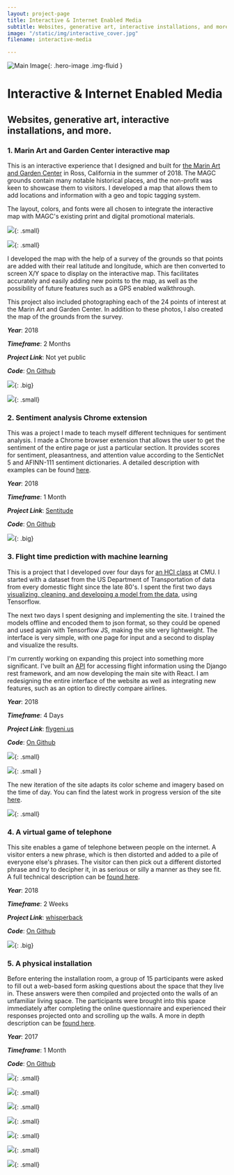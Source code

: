 ```yaml
---
layout: project-page
title: Interactive & Internet Enabled Media
subtitle: Websites, generative art, interactive installations, and more.
image: "/static/img/interactive_cover.jpg"
filename: interactive-media

---
```

![Main Image](/static/img/interactive_cover.jpg){: .hero-image .img-fluid }

# Interactive & Internet Enabled Media

## Websites, generative art, interactive installations, and more.

### 1. Marin Art and Garden Center interactive map

This is an interactive experience that I designed and built for [the Marin Art and Garden Center](https://magc.org/) in Ross, California in the summer of 2018. The MAGC grounds contain many notable historical places, and the non-profit was keen to showcase them to visitors. I developed a map that allows them to add locations and information with a geo and topic tagging system.

The layout, colors, and fonts were all chosen to integrate the interactive map with MAGC's existing print and digital promotional materials.

![](/static/img/web_1.JPG){: .small}

![](/static/img/web_2.JPG){: .small}

I developed the map with the help of a survey of the grounds so that points are added with their real latitude and longitude, which are then converted to screen X/Y space to display on the interactive map. This facilitates accurately and easily adding new points to the map, as well as the possibility of future features such as a GPS enabled walkthrough.

This project also included photographing each of the 24 points of interest at the Marin Art and Garden Center. In addition to these photos, I also created the map of the grounds from the survey.

**_Year_**: 2018

**_Timeframe_**: 2 Months

**_Project Link_**: Not yet public

**_Code_**: [On Github](https://github.com/CBR0MS/magcInteractiveMap)

![](/static/img/edit.gif){: .big}

![](/static/img/select_p.gif){: .small}

### 2. Sentiment analysis Chrome extension

This was a project I made to teach myself different techniques for sentiment analysis. I made a Chrome browser extension that allows the user to get the sentiment of the entire page or just a particular section. It provides scores for sentiment, pleasantness, and attention value according to the SenticNet 5 and AFINN-111 sentiment dictionaries. A detailed description with examples can be found [here](https://github.com/CBR0MS/sentitudeExtension/blob/master/README.md).

**_Year_**: 2018

**_Timeframe_**: 1 Month

**_Project Link_**: [Sentitude](https://chrome.google.com/webstore/detail/sentitude-sentiment-analy/khjckhocojcpjjfppdkahjcfacenljja)

**_Code_**: [On Github](https://github.com/CBR0MS/sentitudeExtension)

![](/static/img/web_6.jpg){: .big}

### 3. Flight time prediction with machine learning

This is a project that I developed over four days for [an HCI class](http://humanaiclass.org/) at CMU. I started with a dataset from the US Department of Transportation of data from every domestic flight since the late 80's. I spent the first two days [visualizing, cleaning, and developing a model from the data](https://github.com/CBR0MS/flight-time-model-data/blob/master/visualization/v1/v1Modeling.md), using Tensorflow.

The next two days I spent designing and implementing the site. I trained the models offline and encoded them to json format, so they could be opened and used again with Tensorflow JS, making the site very lightweight. The interface is very simple, with one page for input and a second to display and visualize the results.

I'm currently working on expanding this project into something more significant. I've built an [API](https://api.flygeni.us/docs/) for accessing flight information using the Django rest framework, and am now developing the main site with React. I am redesigning the entire interface of the website as well as integrating new features, such as an option to directly compare airlines.

**_Year_**: 2018

**_Timeframe_**: 4 Days

**_Project Link_**: [flygeni.us](https://flygeni.us/)

**_Code_**: [On Github](https://github.com/CBR0MS/flightTimeModel/tree/gh-pages)

![](/static/img/web_7.JPG){: .small}

![](/static/img/edit-2.gif){: .small }

The new iteration of the site adapts its color scheme and imagery based on the time of day. You can find the latest work in progress version of the site [here](http://flygenius.surge.sh). 

![](/static/img/edit-4.gif){: .small}

### 4. A virtual game of telephone

This site enables a game of telephone between people on the internet. A visitor enters a new phrase, which is then distorted and added to a pile of everyone else's phrases. The visitor can then pick out a different distorted phrase and try to decipher it, in as serious or silly a manner as they see fit. A full technical description can be [found here](http://cmuems.com/2018/60212f/chromsan/09/27/chromsan-telematic/).

**_Year_**: 2018

**_Timeframe_**: 2 Weeks

**_Project Link_**: [whisperback](https://whisper-back.herokuapp.com/)

**_Code_**: [On Github](https://github.com/CBR0MS/telematicEnvironment)

![](/static/img/edit-5.gif){: .big}

### 5. A physical installation

Before entering the installation room, a group of 15 participants were asked to fill out a web-based form asking questions about the space that they live in. These answers were then compiled and projected onto the walls of an unfamiliar living space. The participants were brought into this space immediately after completing the online questionnaire and experienced their responses projected onto and scrolling up the walls. A more in depth description can be [found here](http://studio60101.weebly.com/christian-broms/inter-relationships-projection).

**_Year_**: 2017

**_Timeframe_**: 1 Month

**_Code_**: [On Github](https://github.com/CBR0MS/Word-Projection)

![](/static/img/web_8.jpg){: .small}

![](/static/img/web_11.jpg){: .small}

![](/static/img/web_12.jpg){: .small}

![](/static/img/web_13.jpg){: .small}

![](/static/img/web_14.jpg){: .small}

![](/static/img/web_9.jpg){: .small}

![](/static/img/web_10.jpg){: .small}